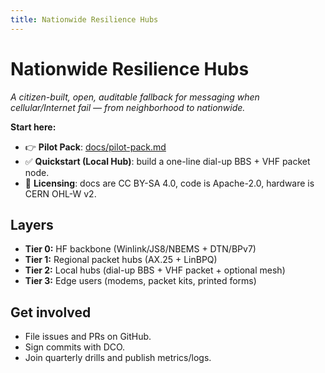 ```yaml
---
title: Nationwide Resilience Hubs
---
```


# Nationwide Resilience Hubs
*A citizen-built, open, auditable fallback for messaging when cellular/Internet fail — from neighborhood to nationwide.*

**Start here:**

- 👉 **Pilot Pack**: [docs/pilot-pack.md](./pilot-pack.md)
- ✅ **Quickstart (Local Hub)**: build a one-line dial-up BBS + VHF packet node.
- 🔐 **Licensing**: docs are CC BY-SA 4.0, code is Apache-2.0, hardware is CERN OHL-W v2.

## Layers
- **Tier 0:** HF backbone (Winlink/JS8/NBEMS + DTN/BPv7)
- **Tier 1:** Regional packet hubs (AX.25 + LinBPQ)
- **Tier 2:** Local hubs (dial-up BBS + VHF packet + optional mesh)
- **Tier 3:** Edge users (modems, packet kits, printed forms)

## Get involved
- File issues and PRs on GitHub.
- Sign commits with DCO.
- Join quarterly drills and publish metrics/logs.
